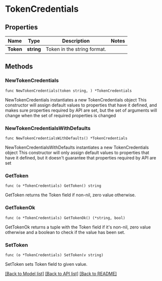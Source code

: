 # TokenCredentials

## Properties

Name | Type | Description | Notes
------------ | ------------- | ------------- | -------------
**Token** | **string** | Token in the string format. | 

## Methods

### NewTokenCredentials

`func NewTokenCredentials(token string, ) *TokenCredentials`

NewTokenCredentials instantiates a new TokenCredentials object
This constructor will assign default values to properties that have it defined,
and makes sure properties required by API are set, but the set of arguments
will change when the set of required properties is changed

### NewTokenCredentialsWithDefaults

`func NewTokenCredentialsWithDefaults() *TokenCredentials`

NewTokenCredentialsWithDefaults instantiates a new TokenCredentials object
This constructor will only assign default values to properties that have it defined,
but it doesn't guarantee that properties required by API are set

### GetToken

`func (o *TokenCredentials) GetToken() string`

GetToken returns the Token field if non-nil, zero value otherwise.

### GetTokenOk

`func (o *TokenCredentials) GetTokenOk() (*string, bool)`

GetTokenOk returns a tuple with the Token field if it's non-nil, zero value otherwise
and a boolean to check if the value has been set.

### SetToken

`func (o *TokenCredentials) SetToken(v string)`

SetToken sets Token field to given value.



[[Back to Model list]](../README.md#documentation-for-models) [[Back to API list]](../README.md#documentation-for-api-endpoints) [[Back to README]](../README.md)


